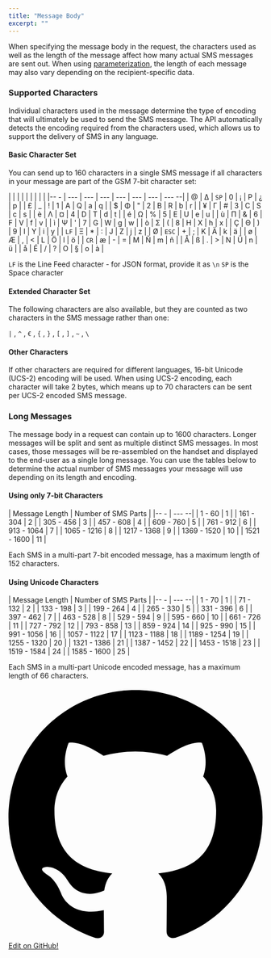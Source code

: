 ```yaml
---
title: "Message Body"
excerpt: ""
---
```

When specifying the message body in the request, the characters used as well as the length of the message affect how many actual SMS messages are sent out. When using [parameterization](doc:sms-rest-parameterization), the length of each message may also vary depending on the recipient-specific data.

### Supported Characters

Individual characters used in the message determine the type of encoding that will ultimately be used to send the SMS message. The API automatically detects the encoding required from the characters used, which allows us to support the delivery of SMS in any language.

#### Basic Character Set

You can send up to 160 characters in a single SMS message if all characters in your message are part of the GSM 7-bit character set:

|      |       |      |     |     |     |     |       |
|-- -  | ---   | ---  | --- | --- | --- | --- | --- --|
| @    | Δ     | `SP` | 0   | ¡   | P   | ¿   | p     |
| £    | _     | !    | 1   | A   | Q   | a   | q     |
| $    | Φ     | "    | 2   | B   | R   | b   | r     |
| ¥    | Γ     | #    | 3   | C   | S   | c   | s     |
| è    | Λ     | ¤    | 4   | D   | T   | d   | t     |
| é    | Ω     | %    | 5   | E   | U   | e   | u     |
| ù    | Π     | &    | 6   | F   | V   | f   | v     |
| ì    | Ψ     | '    | 7   | G   | W   | g   | w     |
| ò    | Σ     | (    | 8   | H   | X   | h   | x     |
| Ç    | Θ     | )    | 9   | I   | Y   | i   | y     |
| `LF` | Ξ     | *    | :   | J   | Z   | j   | z     |
| Ø    | `ESC` | +    | ;   | K   | Ä   | k   | ä     |
| ø    | Æ     | ,    | <   | L   | Ö   | l   | ö     |
| `CR` | æ     | -    | =   | M   | Ñ   | m   | ñ     |
| Å    | ß     | .    | >   | N   | Ü   | n   | ü     |
| å    | É     | /    | ?   | O   | §   | o   | à     |

`LF` is the Line Feed character - for JSON format, provide it as `\n`
`SP` is the Space character

#### Extended Character Set

The following characters are also available, but they are counted as two characters in the SMS message rather than one:

`|` , `^` , `€` , `{` , `}` , `[` , `]` , `~` , `\`

#### Other Characters

If other characters are required for different languages, 16-bit Unicode (UCS-2) encoding will be used. When using UCS-2 encoding, each character will take 2 bytes, which means up to 70 characters can be sent per UCS-2 encoded SMS message.

### Long Messages

The message body in a request can contain up to 1600 characters. Longer messages will be split and sent as multiple distinct SMS messages. In most cases, those messages will be re-assembled on the handset and displayed to the end-user as a single long message. You can use the tables below to determine the actual number of SMS messages your message will use depending on its length and encoding.

#### Using only 7-bit Characters

| Message Length | Number of SMS Parts |
|-- -            | ---               --|
| 1 - 60         | 1                   |
| 161 - 304      | 2                   |
| 305 - 456      | 3                   |
| 457 - 608      | 4                   |
| 609 - 760      | 5                   |
| 761 - 912      | 6                   |
| 913 - 1064     | 7                   |
| 1065 - 1216    | 8                   |
| 1217 - 1368    | 9                   |
| 1369 - 1520    | 10                  |
| 1521 - 1600    | 11                  |

Each SMS in a multi-part 7-bit encoded message, has a maximum length of 152 characters.

#### Using Unicode Characters

| Message Length | Number of SMS Parts |
|-- -            | ---               --|
| 1 - 70         | 1                   |
| 71 - 132       | 2                   |
| 133 - 198      | 3                   |
| 199 - 264      | 4                   |
| 265 - 330      | 5                   |
| 331 - 396      | 6                   |
| 397 - 462      | 7                   |
| 463 - 528      | 8                   |
| 529 - 594      | 9                   |
| 595 - 660      | 10                  |
| 661 - 726      | 11                  |
| 727 - 792      | 12                  |
| 793 - 858      | 13                  |
| 859 - 924      | 14                  |
| 925 - 990      | 15                  |
| 991 - 1056     | 16                  |
| 1057 - 1122    | 17                  |
| 1123 - 1188    | 18                  |
| 1189 - 1254    | 19                  |
| 1255 - 1320    | 20                  |
| 1321 - 1386    | 21                  |
| 1387 - 1452    | 22                  |
| 1453 - 1518    | 23                  |
| 1519 - 1584    | 24                  |
| 1585 - 1600    | 25                  |

Each SMS in a multi-part Unicode encoded message, has a maximum length of 66
characters.


<div class="magic-block-html"><a class="gitbutton pill" target="_blank" href="https://github.com/sinch/docs/blob/master/docs/sms/sms-rest/sms-rest-message-body.md"><span class="icon medium"><svg xmlns="http://www.w3.org/2000/svg" role="img" viewBox="0 0 24 24"><title>GitHub icon</title><path d="M 12 0.297 c -6.63 0 -12 5.373 -12 12 c 0 5.303 3.438 9.8 8.205 11.385 c 0.6 0.113 0.82 -0.258 0.82 -0.577 c 0 -0.285 -0.01 -1.04 -0.015 -2.04 c -3.338 0.724 -4.042 -1.61 -4.042 -1.61 C 4.422 18.07 3.633 17.7 3.633 17.7 c -1.087 -0.744 0.084 -0.729 0.084 -0.729 c 1.205 0.084 1.838 1.236 1.838 1.236 c 1.07 1.835 2.809 1.305 3.495 0.998 c 0.108 -0.776 0.417 -1.305 0.76 -1.605 c -2.665 -0.3 -5.466 -1.332 -5.466 -5.93 c 0 -1.31 0.465 -2.38 1.235 -3.22 c -0.135 -0.303 -0.54 -1.523 0.105 -3.176 c 0 0 1.005 -0.322 3.3 1.23 c 0.96 -0.267 1.98 -0.399 3 -0.405 c 1.02 0.006 2.04 0.138 3 0.405 c 2.28 -1.552 3.285 -1.23 3.285 -1.23 c 0.645 1.653 0.24 2.873 0.12 3.176 c 0.765 0.84 1.23 1.91 1.23 3.22 c 0 4.61 -2.805 5.625 -5.475 5.92 c 0.42 0.36 0.81 1.096 0.81 2.22 c 0 1.606 -0.015 2.896 -0.015 3.286 c 0 0.315 0.21 0.69 0.825 0.57 C 20.565 22.092 24 17.592 24 12.297 c 0 -6.627 -5.373 -12 -12 -12" /></svg></span>Edit on GitHub!</a></div>